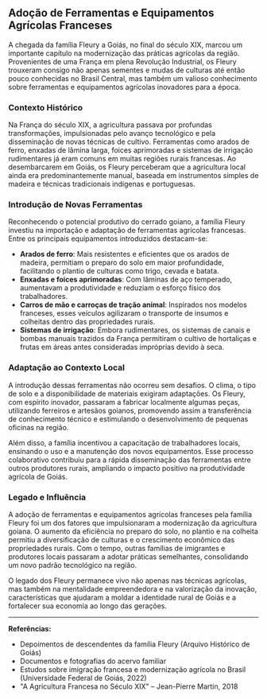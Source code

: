## Adoção de Ferramentas e Equipamentos Agrícolas Franceses

A chegada da família Fleury a Goiás, no final do século XIX, marcou um importante capítulo na modernização das práticas agrícolas da região. Provenientes de uma França em plena Revolução Industrial, os Fleury trouxeram consigo não apenas sementes e mudas de culturas até então pouco conhecidas no Brasil Central, mas também um valioso conhecimento sobre ferramentas e equipamentos agrícolas inovadores para a época.

### Contexto Histórico

Na França do século XIX, a agricultura passava por profundas transformações, impulsionadas pelo avanço tecnológico e pela disseminação de novas técnicas de cultivo. Ferramentas como arados de ferro, enxadas de lâmina larga, foices aprimoradas e sistemas de irrigação rudimentares já eram comuns em muitas regiões rurais francesas. Ao desembarcarem em Goiás, os Fleury perceberam que a agricultura local ainda era predominantemente manual, baseada em instrumentos simples de madeira e técnicas tradicionais indígenas e portuguesas.

### Introdução de Novas Ferramentas

Reconhecendo o potencial produtivo do cerrado goiano, a família Fleury investiu na importação e adaptação de ferramentas agrícolas francesas. Entre os principais equipamentos introduzidos destacam-se:

- **Arados de ferro**: Mais resistentes e eficientes que os arados de madeira, permitiam o preparo do solo em maior profundidade, facilitando o plantio de culturas como trigo, cevada e batata.
- **Enxadas e foices aprimoradas**: Com lâminas de aço temperado, aumentavam a produtividade e reduziam o esforço físico dos trabalhadores.
- **Carros de mão e carroças de tração animal**: Inspirados nos modelos franceses, esses veículos agilizaram o transporte de insumos e colheitas dentro das propriedades rurais.
- **Sistemas de irrigação**: Embora rudimentares, os sistemas de canais e bombas manuais trazidos da França permitiram o cultivo de hortaliças e frutas em áreas antes consideradas impróprias devido à seca.

### Adaptação ao Contexto Local

A introdução dessas ferramentas não ocorreu sem desafios. O clima, o tipo de solo e a disponibilidade de materiais exigiram adaptações. Os Fleury, com espírito inovador, passaram a fabricar localmente algumas peças, utilizando ferreiros e artesãos goianos, promovendo assim a transferência de conhecimento técnico e estimulando o desenvolvimento de pequenas oficinas na região.

Além disso, a família incentivou a capacitação de trabalhadores locais, ensinando o uso e a manutenção dos novos equipamentos. Esse processo colaborativo contribuiu para a rápida disseminação das ferramentas entre outros produtores rurais, ampliando o impacto positivo na produtividade agrícola de Goiás.

### Legado e Influência

A adoção de ferramentas e equipamentos agrícolas franceses pela família Fleury foi um dos fatores que impulsionaram a modernização da agricultura goiana. O aumento da eficiência no preparo do solo, no plantio e na colheita permitiu a diversificação de culturas e o crescimento econômico das propriedades rurais. Com o tempo, outras famílias de imigrantes e produtores locais passaram a adotar práticas semelhantes, consolidando um novo padrão tecnológico na região.

O legado dos Fleury permanece vivo não apenas nas técnicas agrícolas, mas também na mentalidade empreendedora e na valorização da inovação, características que ajudaram a moldar a identidade rural de Goiás e a fortalecer sua economia ao longo das gerações.

---

**Referências:**

- Depoimentos de descendentes da família Fleury (Arquivo Histórico de Goiás)
- Documentos e fotografias do acervo familiar
- Estudos sobre imigração francesa e modernização agrícola no Brasil (Universidade Federal de Goiás, 2022)
- "A Agricultura Francesa no Século XIX" – Jean-Pierre Martin, 2018